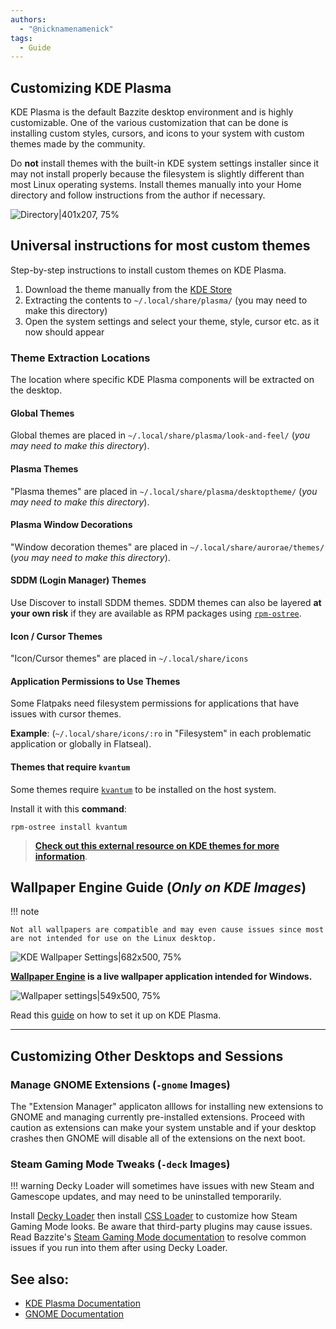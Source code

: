 ```yaml
---
authors:
  - "@nicknamenamenick"
tags:
  - Guide
---
```


<!-- ANCHOR: METADATA -->
<!--{"url_discourse": "https://universal-blue.discourse.group/docs?topic=574", "fetched_at": "2024-09-03 16:43:19.212243+00:00"}-->
<!-- ANCHOR_END: METADATA -->

## Customizing KDE Plasma

KDE Plasma is the default Bazzite desktop environment and is highly customizable. One of the various customization that can be done is installing custom styles, cursors, and icons to your system with custom themes made by the community.

Do **not** install themes with the built-in KDE system settings installer since it may not install properly because the filesystem is slightly different than most Linux operating systems. Install themes manually into your Home directory and follow instructions from the author if necessary.

![Directory|401x207, 75%](../img/Directory.png)

## Universal instructions for most custom themes

Step-by-step instructions to install custom themes on KDE Plasma.

1. Download the theme manually from the [KDE Store](https://store.kde.org/browse/)
2. Extracting the contents to `~/.local/share/plasma/` (you may need to make this directory)
3. Open the system settings and select your theme, style, cursor etc. as it now should appear

### Theme Extraction Locations

The location where specific KDE Plasma components will be extracted on the desktop.

#### Global Themes

Global themes are placed in `~/.local/share/plasma/look-and-feel/` (_you may need to make this directory_).

#### Plasma Themes

"Plasma themes" are placed in `~/.local/share/plasma/desktoptheme/` (_you may need to make this directory_).

#### Plasma Window Decorations

"Window decoration themes" are placed in `~/.local/share/aurorae/themes/` (_you may need to make this directory_).

#### SDDM (Login Manager) Themes

Use Discover to install SDDM themes.  SDDM themes can also be layered **at your own risk** if they are available as RPM packages using [`rpm-ostree`](/Installing_and_Managing_Software/rpm-ostree.md).

#### Icon / Cursor Themes

"Icon/Cursor themes" are placed in `~/.local/share/icons`

#### Application Permissions to Use Themes

Some Flatpaks need filesystem permissions for applications that have issues with cursor themes.

**Example**: (`~/.local/share/icons/:ro` in "Filesystem" in each problematic application or globally in Flatseal).

#### Themes that require `kvantum`

Some themes require [`kvantum`](https://github.com/tsujan/Kvantum/blob/master/Kvantum/README.md) to be installed on the host system.

Install it with this **command**:

```
rpm-ostree install kvantum
```

> [**Check out this external resource on KDE themes for more information**](https://itsfoss.com/properly-theme-kde-plasma/).

## Wallpaper Engine Guide (_Only on KDE Images_)

!!! note
    
    Not all wallpapers are compatible and may even cause issues since most are not intended for use on the Linux desktop.

![KDE Wallpaper Settings|682x500, 75%](../img/KDE_Wallpaper_Settings.jpeg)

**[Wallpaper Engine](https://www.wallpaperengine.io/en) is a live wallpaper application intended for Windows.**

![Wallpaper settings|549x500, 75%](../img/Wallpaper_settings.png)

Read this [guide](https://github.com/catsout/wallpaper-engine-kde-plugin/blob/main/README.md#usage) on how to set it up on KDE Plasma.

<hr>

## Customizing Other Desktops and Sessions

### Manage GNOME Extensions (`-gnome` Images)

The "Extension Manager" applicaton alllows for installing new extensions to GNOME and managing currently pre-installed extensions.  Proceed with caution as extensions can make your system unstable and if your desktop crashes then GNOME will disable all of the extensions on the next boot.

### Steam Gaming Mode Tweaks (`-deck` Images)
!!! warning
    Decky Loader will sometimes have issues with new Steam and Gamescope updates, and may need to be uninstalled temporarily.

Install [Decky Loader](https://decky.xyz/) then install [CSS Loader](https://docs.deckthemes.com/) to customize how Steam Gaming Mode looks. Be aware that third-party plugins may cause issues. Read Bazzite's [Steam Gaming Mode documentation](../Handheld_and_HTPC_edition/quirks.md) to resolve common issues if you run into them after using Decky Loader.

## **See also**:

- [KDE Plasma Documentation](https://docs.kde.org/stable5/en/plasma-desktop/plasma-desktop/index.html)
- [GNOME Documentation](https://help.gnome.org/users/gnome-help/stable/)
